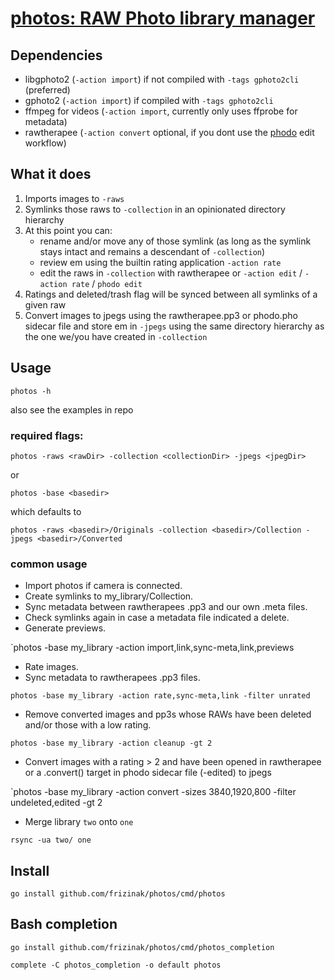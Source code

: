 [photos: RAW Photo library manager](https://github.com/frizinak/photos)
===

## Dependencies

- libgphoto2          (`-action import`) if not compiled with `-tags gphoto2cli` (preferred)
- gphoto2             (`-action import`) if compiled with `-tags gphoto2cli`
- ffmpeg for videos   (`-action import`, currently only uses ffprobe for metadata)
- rawtherapee         (`-action convert` optional, if you dont use the [phodo](https://github.com/frizinak/phodo) edit workflow)

## What it does

1. Imports images to `-raws`
2. Symlinks those raws to `-collection` in an opinionated directory hierarchy
3. At this point you can:
    - rename and/or move any of those symlink (as long as the symlink stays intact and remains a descendant of `-collection`)
    - review em using the builtin rating application `-action rate`
    - edit the raws in `-collection` with rawtherapee or `-action edit` / `-action rate` / `phodo edit`
4. Ratings and deleted/trash flag will be synced between all symlinks of a given raw
5. Convert images to jpegs using the rawtherapee.pp3 or phodo.pho sidecar file and store em in `-jpegs` using the same directory hierarchy as the one we/you have created in `-collection`

## Usage

`photos -h`

also see the examples in repo

### required flags:

`photos -raws <rawDir> -collection <collectionDir> -jpegs <jpegDir>`

or 

`photos -base <basedir>`

which defaults to

`photos -raws <basedir>/Originals -collection <basedir>/Collection -jpegs <basedir>/Converted`

### common usage

- Import photos if camera is connected.
- Create symlinks to my_library/Collection.
- Sync metadata between rawtherapees .pp3 and our own .meta files.
- Check symlinks again in case a metadata file indicated a delete.
- Generate previews.

`photos -base my_library -action import,link,sync-meta,link,previews

- Rate images.
- Sync metadata to rawtherapees .pp3 files.

`photos -base my_library -action rate,sync-meta,link -filter unrated`

- Remove converted images and pp3s whose RAWs have been deleted and/or those with a low rating.

`photos -base my_library -action cleanup -gt 2`

- Convert images with a rating > 2 and have been opened in rawtherapee or a .convert() target in phodo sidecar file (-edited) to jpegs

`photos -base my_library -action convert -sizes 3840,1920,800 -filter undeleted,edited -gt 2

- Merge library `two` onto `one`

`rsync -ua two/ one`

## Install

`go install github.com/frizinak/photos/cmd/photos`

## Bash completion

`go install github.com/frizinak/photos/cmd/photos_completion`

`complete -C photos_completion -o default photos`
